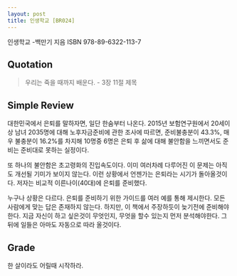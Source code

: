 ```yaml
---
layout: post
title: 인생학교 [BR024]
---
```


인생학교
-백만기 지음
ISBN 978-89-6322-113-7

## Quotation <i class="fa fa-quote-left" aria-hidden="true"></i>

>우리는 죽을 때까지 배운다. - 3장 11절 제목

## Simple Review <i class="fa fa-comment" aria-hidden="true"></i>

<span class="drop">대</span>한민국에서 은퇴를 말하자면, 일단 한숨부터 나온다. 2015년 보험연구원에서 20세이상 남녀 2035명에 대해 노후자금준비에 관한 조사에 따르면, 준비불충분이 43.3%, 매우 불충분이 16.2%를 차지해 10명중 6명은 은퇴 후 삶에 대해 불안함을 느끼면서도 준비는 준비대로 못하는 실정이다.

또 하나의 불안함은 초고령화의 진입속도이다. 이미 여러차례 다루어진 이 문제는 아직도 개선될 기미가 보이지 않는다. 이런 상황에서 언젠가는 은퇴라는 시기가 돌아올것이다. 저자는 비교적 이른나이(40대)에 은퇴를 준비했다.

누구나 상황은 다르다. 은퇴를 준비하기 위한 가이드를 여러 예를 통해 제시한다. 모든 사람에게 맞는 답은 존재하지 않는다. 하지만, 이 책에서 주장하듯이 늦기전에 준비해야 한다. <span class="em">지금 자신이 하고 싶은것이 무엇인지, 무엇을 할수 있는지 먼저 분석해야한다.</span> 그 뒤에 일들은 아마도 자동으로 따라 올것이다.

## Grade <i class="fa fa-paragraph" aria-hidden="true"></i>

<i class="fa fa-star" aria-hidden="true"></i>
<i class="fa fa-star" aria-hidden="true"></i>
<!-- <i class="fa fa-star" aria-hidden="true"></i> -->
<i class="fa fa-star-o" aria-hidden="true"></i>
<!-- <i class="fa fa-star-half-o" aria-hidden="true"></i> -->
<!-- <i class="fa fa-star-o" aria-hidden="true"></i> -->
<i class="fa fa-star-o" aria-hidden="true"></i>
<i class="fa fa-star-o" aria-hidden="true"></i>

한 살이라도 어릴때 시작하라.